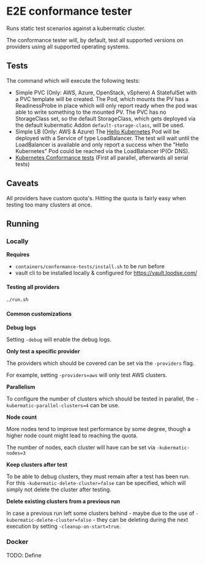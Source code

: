 # E2E conformance tester

Runs static test scenarios against a kubermatic cluster.

The conformance tester will, by default, test all supported versions on providers using all supported operating systems.

## Tests

The command which will execute the following tests:
- Simple PVC (Only: AWS, Azure, OpenStack, vSphere)
  A StatefulSet with a PVC template will be created. The Pod, which mounts the PV has a ReadinessProbe in place
  which will only report ready when the pod was able to write something to the mounted PV.
  The PVC has no StorageClass set, so the default StorageClass, which gets deployed via the default kubermatic Addon `default-storage-class`, will be used.
- Simple LB (Only: AWS & Azure)
  The [Hello Kubernetes](https://kubernetes.io/docs/tasks/access-application-cluster/service-access-application-cluster/#creating-a-service-for-an-application-running-in-two-pods) Pod will be deployed with a Service of type LoadBalancer.
  The test will wait until the LoadBalancer is available and only report a success when the "Hello Kubernetes" Pod could be reached via the LoadBalancer IP(Or DNS).
- [Kubernetes Conformance tests](https://github.com/kubernetes/community/blob/master/contributors/devel/conformance-tests.md#running-conformance-tests) (First all parallel, afterwards all serial tests)

## Caveats

All providers have custom quota's.
Hitting the quota is fairly easy when testing too many clusters at once.

## Running

### Locally

**Requires**
- `containers/conformance-tests/install.sh` to be run before
- vault cli to be installed locally & configured for https://vault.loodse.com/

#### Testing all providers
```bash
./run.sh
```

#### Common customizations

**Debug logs**

Setting `-debug` will enable the debug logs.

**Only test a specific provider**

The providers which should be covered can be set via the `-providers` flag.

For example, setting `-providers=aws` will only test AWS clusters.

**Parallelism**

To configure the number of clusters which should be tested in parallel, the `-kubermatic-parallel-clusters=4` can be use.

**Node count**

More nodes tend to improve test performance by some degree, though a higher node count might lead to reaching the quota.

The number of nodes, each cluster will have can be set via `-kubermatic-nodes=3`

**Keep clusters after test**

To be able to debug clusters, they must remain after a test has been run.
For this `-kubermatic-delete-cluster=false` can be specified, which will simply not delete the cluster after testing.

**Delete existing clusters from a previous run**

In case a previous run left some clusters behind - maybe due to the use of `-kubermatic-delete-cluster=false` -
they can be deleting during the next execution by setting `-cleanup-on-start=true`.

### Docker

TODO: Define
